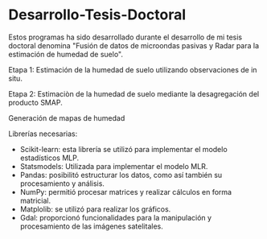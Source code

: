 # Desarrollo-Tesis-Doctoral
Estos programas ha sido desarrollado durante el desarrollo de mi tesis doctoral denomina "Fusión de datos de microondas pasivas y Radar para la estimación de humedad de suelo". 

Etapa 1: Estimación de la humedad de suelo utilizando observaciones de in situ.

Etapa 2: Estimaciòn de la humedad de suelo mediante la desagregación del producto SMAP. 

Generación de mapas de humedad

Librerías necesarias: 
* Scikit-learn: esta librería se utilizó para implementar el modelo estadísticos MLP.  
* Statsmodels: Utilizada para implementar el modelo MLR.
* Pandas: posibilitó estructurar los datos, como así también su procesamiento y análisis. 
* NumPy: permitió procesar matrices y realizar cálculos en forma matricial.
* Matplolib: se utilizó para realizar los gráficos. 
* Gdal: proporcionó funcionalidades para la manipulación y procesamiento de las imágenes satelitales. 
